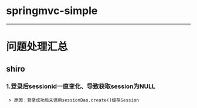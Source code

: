 # springmvc-simple
---

# 问题处理汇总
##	shiro
###		1.登录后sessionid一直变化、导致获取session为NULL
     > 原因：登录成功后未调用sessionDao.create()缓存Session	
